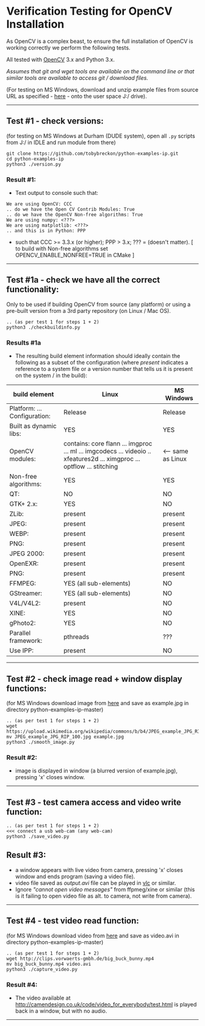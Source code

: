 # Verification Testing for OpenCV Installation

As OpenCV is a complex beast, to ensure the full installation of OpenCV is working correctly we perform the following tests.

All tested with [OpenCV](http://www.opencv.org) 3.x and Python 3.x.

_Assumes that git and wget tools are available on the command line or that similar tools are available to access git / download files._

(For testing on MS Windows, download and unzip example files from source URL as specified - [here](https://github.com/tobybreckon/python-examples-ip.git) - onto the user space J:/ drive).

---

## Test #1 - check versions:

(for testing on MS Windows at Durham (DUDE system), open all ```.py``` scripts from J:/ in IDLE and run module from there)

```
git clone https://github.com/tobybreckon/python-examples-ip.git
cd python-examples-ip
python3 ./version.py
```
### Result #1:

- Text output to console such that:

```
We are using OpenCV: CCC
.. do we have the Open CV Contrib Modules: True
.. do we have the OpenCV Non-free algorithms: True
We are using numpy: <???>
We are using matplotlib: <???>
.. and this is in Python: PPP
```
- such that CCC >= 3.3.x (or higher); PPP > 3.x; ??? = (doesn't matter).
[ to build with Non-free algorithms set OPENCV_ENABLE_NONFREE=TRUE in CMake ]

---

## Test #1a - check we have all the correct functionality:

Only to be used if building OpenCV from source (any platform) or using a pre-built version from a 3rd party repository (on Linux / Mac OS).

```
.. (as per test 1 for steps 1 + 2)
python3 ./checkbuildinfo.py
```
### Results #1a

- The resulting build element information should ideally contain the following as a subset of the configuration (where _present_ indicates a reference to a system file or a version number that tells us it is present on the system / in the build):

| build element                       | Linux | MS Windows |
|------------------------------------ | ----- | --------|
| Platform: ... Configuration:        |Release|Release|
| Built as dynamic libs:             | YES | YES |
| OpenCV modules: | contains: core flann ... imgproc ... ml ... imgcodecs ... videoio .. xfeatures2d ... ximgproc ... optflow ... stitching | <-- same as Linux|
|    Non-free algorithms:  | YES | YES |
| QT:                          | NO | NO |
|    GTK+ 2.x:                 |   YES | NO |
|    ZLib:                     |   present |   present |
|    JPEG:                     |   present |   present |
|    WEBP:                     |   present |   present |
|    PNG:                     |   present |   present |
|    JPEG 2000:                     |   present |   present |
|    OpenEXR:                     |   present |   present |
|    PNG:                     |   present |   present |
|   FFMPEG:                   |   YES (all sub-elements)| NO |
|   GStreamer:                   |   YES (all sub-elements)| NO |
|  V4L/V4L2:                  |   present | NO |
|    XINE:                   |    YES | NO |
|    gPhoto2:                 |   YES | NO |
| Parallel framework:         |   pthreads | ??? |
| Use IPP:                    | present | NO |

---

## Test #2 - check image read + window display functions:

(for MS Windows download image from [here](https://upload.wikimedia.org/wikipedia/commons/b/b4/JPEG_example_JPG_RIP_100.jpg) and save as example.jpg in directory python-examples-ip-master)

```
.. (as per test 1 for steps 1 + 2)
wget https://upload.wikimedia.org/wikipedia/commons/b/b4/JPEG_example_JPG_RIP_100.jpg
mv JPEG_example_JPG_RIP_100.jpg example.jpg
python3 ./smooth_image.py
```

### Result #2:
- image is displayed in window (a blurred version of example.jpg),
pressing 'x' closes window.

---

## Test #3 - test camera access and video write function:

```
.. (as per test 1 for steps 1 + 2)
<<< connect a usb web-cam (any web-cam)
python3 ./save_video.py
```

## Result #3:
- a window appears with live video from camera, pressing 'x' closes window and ends program (saving a video file).
-  video file saved as _output.avi_ file can be played in [vlc](http://www.vlc.org) or similar.
- Ignore _"cannot open video messages"_ from ffpmeg/xine or similar (this is it failing to open video file as alt. to camera, not write from camera).

---

## Test #4 - test video read function:

(for MS Windows download video from [here](http://clips.vorwaerts-gmbh.de/big_buck_bunny.mp4) and save as video.avi in directory python-examples-ip-master)

```
.. (as per test 1 for steps 1 + 2)
wget http://clips.vorwaerts-gmbh.de/big_buck_bunny.mp4
mv big_buck_bunny.mp4 video.avi
python3 ./capture_video.py
```

### Result #4:

- The video available at
http://camendesign.co.uk/code/video_for_everybody/test.html is played
back in a window, but with no audio.

---
